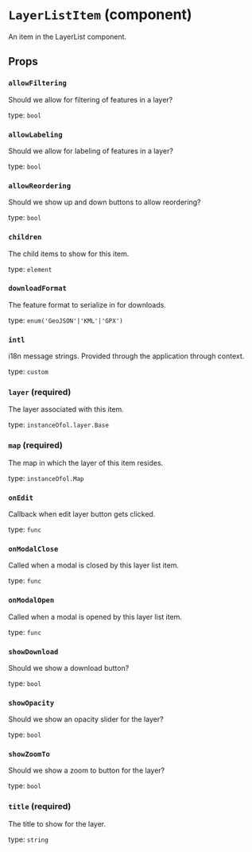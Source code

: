 `LayerListItem` (component)
===========================

An item in the LayerList component.

Props
-----

### `allowFiltering`

Should we allow for filtering of features in a layer?

type: `bool`


### `allowLabeling`

Should we allow for labeling of features in a layer?

type: `bool`


### `allowReordering`

Should we show up and down buttons to allow reordering?

type: `bool`


### `children`

The child items to show for this item.

type: `element`


### `downloadFormat`

The feature format to serialize in for downloads.

type: `enum('GeoJSON'|'KML'|'GPX')`


### `intl`

i18n message strings. Provided through the application through context.

type: `custom`


### `layer` (required)

The layer associated with this item.

type: `instanceOfol.layer.Base`


### `map` (required)

The map in which the layer of this item resides.

type: `instanceOfol.Map`


### `onEdit`

Callback when edit layer button gets clicked.

type: `func`


### `onModalClose`

Called when a modal is closed by this layer list item.

type: `func`


### `onModalOpen`

Called when a modal is opened by this layer list item.

type: `func`


### `showDownload`

Should we show a download button?

type: `bool`


### `showOpacity`

Should we show an opacity slider for the layer?

type: `bool`


### `showZoomTo`

Should we show a zoom to button for the layer?

type: `bool`


### `title` (required)

The title to show for the layer.

type: `string`

